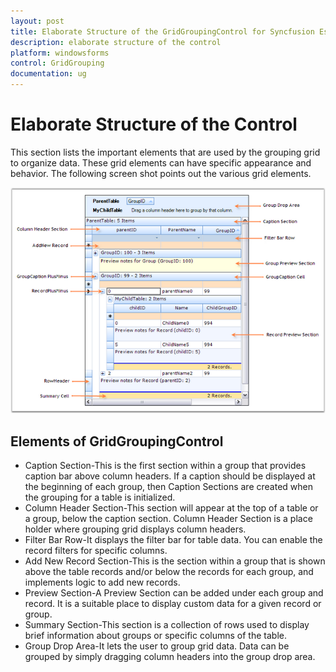 ```yaml
---
layout: post
title: Elaborate Structure of the GridGroupingControl for Syncfusion Essential Windows Forms
description: elaborate structure of the control
platform: windowsforms
control: GridGrouping
documentation: ug
---
```


# Elaborate Structure of the Control

This section lists the important elements that are used by the grouping grid to organize data. These grid elements can have specific appearance and behavior. The following screen shot points out the various grid elements.

![](Elaborate-Structure-of-the-Control_images/Elaborate-Structure-of-the-Control_img1.png)

## Elements of GridGroupingControl

* Caption Section-This is the first section within a group that provides caption bar above column headers. If a caption should be displayed at the beginning of each group, then Caption Sections are created when the grouping for a table is initialized.
* Column Header Section-This section will appear at the top of a table or a group, below the caption section. Column Header Section is a place holder where grouping grid displays column headers.
* Filter Bar Row-It displays the filter bar for table data. You can enable the record filters for specific columns.
* Add New Record Section-This is the section within a group that is shown above the table records and/or below the records for each group, and implements logic to add new records.
* Preview Section-A Preview Section can be added under each group and record. It is a suitable place to display custom data for a given record or group.
* Summary Section-This section is a collection of rows used to display brief information about groups or specific columns of the table.
* Group Drop Area-It lets the user to group grid data. Data can be grouped by simply dragging column headers into the group drop area.



